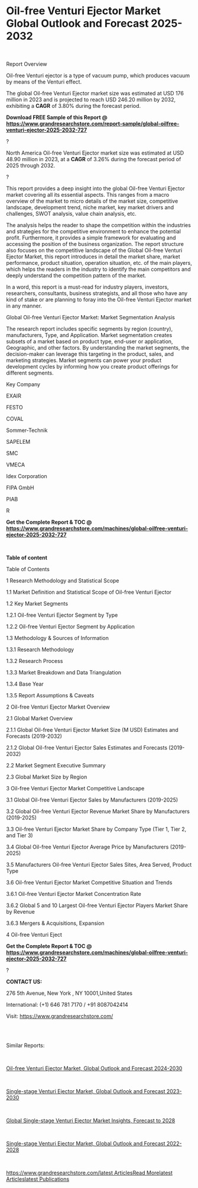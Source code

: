 <h1>Oil-free Venturi Ejector Market Global Outlook and Forecast 2025-2032</h1><br/><p>Report Overview</p>
 
 
 
 <p>Oil-free Venturi ejector is a type of vacuum pump, which produces vacuum by means of the Venturi effect.</p>
 
 
 
 <p>The global Oil-free Venturi Ejector market size was estimated at USD 176 million in 2023 and is projected to reach USD 246.20 million by 2032, exhibiting a <strong>CAGR</strong> of 3.80% during the forecast period.</p>
 
 
 
 <div><b>Download FREE Sample of this Report @ <a href="https://www.grandresearchstore.com/report-sample/global-oilfree-venturi-ejector-2025-2032-727">https://www.grandresearchstore.com/report-sample/global-oilfree-venturi-ejector-2025-2032-727</a></b></div>
 
 
 
 <p>? </p>
 
 
 
 <p>North America Oil-free Venturi Ejector market size was estimated at USD 48.90 million in 2023, at a <strong>CAGR</strong> of 3.26% during the forecast period of 2025 through 2032.</p>
 
 
 
 <p>? </p>
 
 
 
 <p>This report provides a deep insight into the global Oil-free Venturi Ejector market covering all its essential aspects. This ranges from a macro overview of the market to micro details of the market size, competitive landscape, development trend, niche market, key market drivers and challenges, SWOT analysis, value chain analysis, etc.</p>
 
 
 
 <p>The analysis helps the reader to shape the competition within the industries and strategies for the competitive environment to enhance the potential profit. Furthermore, it provides a simple framework for evaluating and accessing the position of the business organization. The report structure also focuses on the competitive landscape of the Global Oil-free Venturi Ejector Market, this report introduces in detail the market share, market performance, product situation, operation situation, etc. of the main players, which helps the readers in the industry to identify the main competitors and deeply understand the competition pattern of the market.</p>
 
 
 
 <p>In a word, this report is a must-read for industry players, investors, researchers, consultants, business strategists, and all those who have any kind of stake or are planning to foray into the Oil-free Venturi Ejector market in any manner.</p>
 
 
 
 <p>Global Oil-free Venturi Ejector Market: Market Segmentation Analysis</p>
 
 
 
 <p>The research report includes specific segments by region (country), manufacturers, Type, and Application. Market segmentation creates subsets of a market based on product type, end-user or application, Geographic, and other factors. By understanding the market segments, the decision-maker can leverage this targeting in the product, sales, and marketing strategies. Market segments can power your product development cycles by informing how you create product offerings for different segments.</p>
 
 
 
 <p>Key Company</p>
 
 
 
 <p>EXAIR</p>
 
 
 
 <p>FESTO</p>
 
 
 
 <p>COVAL</p>
 
 
 
 <p>Sommer-Technik</p>
 
 
 
 <p>SAPELEM</p>
 
 
 
 <p>SMC</p>
 
 
 
 <p>VMECA</p>
 
 
 
 <p>Idex Corporation</p>
 
 
 
 <p>FIPA GmbH</p>
 
 
 
 <p>PIAB</p>
 
 
 
 <p>R</p>
 
 
 
 <div><b>Get the Complete Report & TOC @ <a href="https://www.grandresearchstore.com/machines/global-oilfree-venturi-ejector-2025-2032-727">https://www.grandresearchstore.com/machines/global-oilfree-venturi-ejector-2025-2032-727</a></b></div>
 
 
 
 <p><br />
 
 <b>Table of content</b></p>
 
 
 
 <p>Table of Contents<br />
 
 1 Research Methodology and Statistical Scope<br />
 
 1.1 Market Definition and Statistical Scope of Oil-free Venturi Ejector<br />
 
 1.2 Key Market Segments<br />
 
 1.2.1 Oil-free Venturi Ejector Segment by Type<br />
 
 1.2.2 Oil-free Venturi Ejector Segment by Application<br />
 
 1.3 Methodology & Sources of Information<br />
 
 1.3.1 Research Methodology<br />
 
 1.3.2 Research Process<br />
 
 1.3.3 Market Breakdown and Data Triangulation<br />
 
 1.3.4 Base Year<br />
 
 1.3.5 Report Assumptions & Caveats<br />
 
 2 Oil-free Venturi Ejector Market Overview<br />
 
 2.1 Global Market Overview<br />
 
 2.1.1 Global Oil-free Venturi Ejector Market Size (M USD) Estimates and Forecasts (2019-2032)<br />
 
 2.1.2 Global Oil-free Venturi Ejector Sales Estimates and Forecasts (2019-2032)<br />
 
 2.2 Market Segment Executive Summary<br />
 
 2.3 Global Market Size by Region<br />
 
 3 Oil-free Venturi Ejector Market Competitive Landscape<br />
 
 3.1 Global Oil-free Venturi Ejector Sales by Manufacturers (2019-2025)<br />
 
 3.2 Global Oil-free Venturi Ejector Revenue Market Share by Manufacturers (2019-2025)<br />
 
 3.3 Oil-free Venturi Ejector Market Share by Company Type (Tier 1, Tier 2, and Tier 3)<br />
 
 3.4 Global Oil-free Venturi Ejector Average Price by Manufacturers (2019-2025)<br />
 
 3.5 Manufacturers Oil-free Venturi Ejector Sales Sites, Area Served, Product Type<br />
 
 3.6 Oil-free Venturi Ejector Market Competitive Situation and Trends<br />
 
 3.6.1 Oil-free Venturi Ejector Market Concentration Rate<br />
 
 3.6.2 Global 5 and 10 Largest Oil-free Venturi Ejector Players Market Share by Revenue<br />
 
 3.6.3 Mergers & Acquisitions, Expansion<br />
 
 4 Oil-free Venturi Eject</p>
 
 
 
 <div><b>Get the Complete Report & TOC @ <a href="https://www.grandresearchstore.com/machines/global-oilfree-venturi-ejector-2025-2032-727">https://www.grandresearchstore.com/machines/global-oilfree-venturi-ejector-2025-2032-727</a></b></div>
 
 
 
 <p>? </p>
 
 
 
 <p><b>CONTACT US:</b><br />
 
 276 5th Avenue, New York , NY 10001,United States<br />
 
 International: (+1) 646 781 7170 / +91 8087042414<br />
 
 Visit: <a href="https://www.grandresearchstore.com/">https://www.grandresearchstore.com/</a><br />
 
 <br />
 
 <br />
 
 Similar Reports:<br />
 
 <br />
 
 <a href="https://www.grandresearchstore.com/machines/global-oilfree-venturi-ejector-forecast-2024-2030-292">Oil-free Venturi Ejector Market, Global Outlook and Forecast 2024-2030</a><br />
 
 <br />
 
 <a href="https://www.grandresearchstore.com/machines/global-singlestage-venturi-ejector-forecast-2023-2030-494">Single-stage Venturi Ejector Market, Global Outlook and Forecast 2023-2030</a><br />
 
 <br />
 
 <a href="https://www.grandresearchstore.com/machines/global-singlestage-venturi-ejector-2028-709">Global Single-stage Venturi Ejector Market Insights, Forecast to 2028</a><br />
 
 <br />
 
 <a href="https://www.grandresearchstore.com/machines/global-singlestage-venturi-ejector-forecast-2022-2028-279">Single-stage Venturi Ejector Market, Global Outlook and Forecast 2022-2028</a><br />
 
 <br />
 
 <a href="https://gyeongbokgung.com">https://www.grandresearchstore.com/</a><a href="https://hallyeomaritime.com">latest Articles</a><a href="https://jingwansa.com">Read More</a><a href="https://nguoiviet.jp/">latest Articles</a><a href="https://www.intelmarketresearch.com/">latest Publications</a></p>